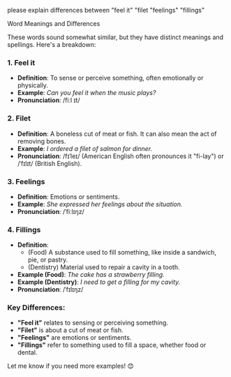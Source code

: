 please explain differences between "feel it" "filet "feelings" "fillings"

Word Meanings and Differences

These words sound somewhat similar, but they have distinct meanings and spellings. Here's a breakdown:

### 1. **Feel it**  
   - **Definition**: To sense or perceive something, often emotionally or physically.  
   - **Example**: *Can you feel it when the music plays?*  
   - **Pronunciation**: /fiːl ɪt/

### 2. **Filet**  
   - **Definition**: A boneless cut of meat or fish. It can also mean the act of removing bones.  
   - **Example**: *I ordered a filet of salmon for dinner.*  
   - **Pronunciation**: /fɪˈleɪ/ (American English often pronounces it "fi-lay") or /ˈfɪlɪt/ (British English).  

### 3. **Feelings**  
   - **Definition**: Emotions or sentiments.  
   - **Example**: *She expressed her feelings about the situation.*  
   - **Pronunciation**: /ˈfiːlɪŋz/

### 4. **Fillings**  
   - **Definition**:  
     - (Food) A substance used to fill something, like inside a sandwich, pie, or pastry.  
     - (Dentistry) Material used to repair a cavity in a tooth.  
   - **Example (Food)**: *The cake has a strawberry filling.*  
   - **Example (Dentistry)**: *I need to get a filling for my cavity.*  
   - **Pronunciation**: /ˈfɪlɪŋz/

### Key Differences:
- **"Feel it"** relates to sensing or perceiving something.
- **"Filet"** is about a cut of meat or fish.
- **"Feelings"** are emotions or sentiments.
- **"Fillings"** refer to something used to fill a space, whether food or dental.

Let me know if you need more examples! 😊
